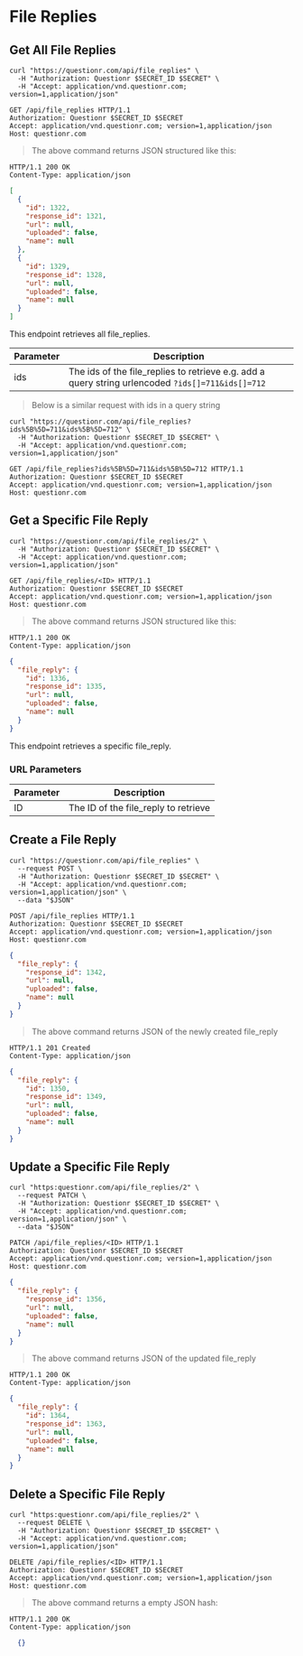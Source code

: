 # File Replies

## Get All File Replies

```shell
curl "https://questionr.com/api/file_replies" \
  -H "Authorization: Questionr $SECRET_ID $SECRET" \
  -H "Accept: application/vnd.questionr.com; version=1,application/json"
```

```http
GET /api/file_replies HTTP/1.1
Authorization: Questionr $SECRET_ID $SECRET
Accept: application/vnd.questionr.com; version=1,application/json
Host: questionr.com
```

> The above command returns JSON structured like this:

```http
HTTP/1.1 200 OK
Content-Type: application/json
```
```json
[
  {
    "id": 1322,
    "response_id": 1321,
    "url": null,
    "uploaded": false,
    "name": null
  },
  {
    "id": 1329,
    "response_id": 1328,
    "url": null,
    "uploaded": false,
    "name": null
  }
]
```

This endpoint retrieves all file_replies.


Parameter | Description
--------- | -----------
ids | The ids of the file_replies to retrieve e.g. add a query string urlencoded `?ids[]=711&ids[]=712`

> Below is a similar request with ids in a query string

```shell
curl "https://questionr.com/api/file_replies?ids%5B%5D=711&ids%5B%5D=712" \
  -H "Authorization: Questionr $SECRET_ID $SECRET" \
  -H "Accept: application/vnd.questionr.com; version=1,application/json"
```
```http
GET /api/file_replies?ids%5B%5D=711&ids%5B%5D=712 HTTP/1.1
Authorization: Questionr $SECRET_ID $SECRET
Accept: application/vnd.questionr.com; version=1,application/json
Host: questionr.com
```

## Get a Specific File Reply

```shell
curl "https://questionr.com/api/file_replies/2" \
  -H "Authorization: Questionr $SECRET_ID $SECRET" \
  -H "Accept: application/vnd.questionr.com; version=1,application/json"
```

```http
GET /api/file_replies/<ID> HTTP/1.1
Authorization: Questionr $SECRET_ID $SECRET
Accept: application/vnd.questionr.com; version=1,application/json
Host: questionr.com
```

> The above command returns JSON structured like this:

```http
HTTP/1.1 200 OK
Content-Type: application/json
```
```json
{
  "file_reply": {
    "id": 1336,
    "response_id": 1335,
    "url": null,
    "uploaded": false,
    "name": null
  }
}
```

This endpoint retrieves a specific file_reply.

### URL Parameters

Parameter | Description
--------- | -----------
ID | The ID of the file_reply to retrieve



## Create a File Reply



```shell
curl "https://questionr.com/api/file_replies" \
  --request POST \
  -H "Authorization: Questionr $SECRET_ID $SECRET" \
  -H "Accept: application/vnd.questionr.com; version=1,application/json" \
  --data "$JSON"
```

```http
POST /api/file_replies HTTP/1.1
Authorization: Questionr $SECRET_ID $SECRET
Accept: application/vnd.questionr.com; version=1,application/json
Host: questionr.com
```
```json
{
  "file_reply": {
    "response_id": 1342,
    "url": null,
    "uploaded": false,
    "name": null
  }
}
```

> The above command returns JSON of the newly created file_reply

```http
HTTP/1.1 201 Created
Content-Type: application/json
```
```json
{
  "file_reply": {
    "id": 1350,
    "response_id": 1349,
    "url": null,
    "uploaded": false,
    "name": null
  }
}
```

## Update a Specific File Reply



```shell
curl "https:questionr.com/api/file_replies/2" \
  --request PATCH \
  -H "Authorization: Questionr $SECRET_ID $SECRET" \
  -H "Accept: application/vnd.questionr.com; version=1,application/json" \
  --data "$JSON"
```
```http
PATCH /api/file_replies/<ID> HTTP/1.1
Authorization: Questionr $SECRET_ID $SECRET
Accept: application/vnd.questionr.com; version=1,application/json
Host: questionr.com
```
```json
{
  "file_reply": {
    "response_id": 1356,
    "url": null,
    "uploaded": false,
    "name": null
  }
}
```

> The above command returns JSON of the updated file_reply

```http
HTTP/1.1 200 OK
Content-Type: application/json
```
```json
{
  "file_reply": {
    "id": 1364,
    "response_id": 1363,
    "url": null,
    "uploaded": false,
    "name": null
  }
}
```


## Delete a Specific File Reply



```shell
curl "https:questionr.com/api/file_replies/2" \
  --request DELETE \
  -H "Authorization: Questionr $SECRET_ID $SECRET" \
  -H "Accept: application/vnd.questionr.com; version=1,application/json"
```

```http
DELETE /api/file_replies/<ID> HTTP/1.1
Authorization: Questionr $SECRET_ID $SECRET
Accept: application/vnd.questionr.com; version=1,application/json
Host: questionr.com
```

> The above command returns a empty JSON hash:

```http
HTTP/1.1 200 OK
Content-Type: application/json
```
```json
  {}
```

